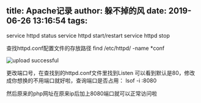 title: Apache记录
author: 躲不掉的风
date: 2019-06-26 13:16:54
tags:
---
service httpd status
service httpd start/restart 
service httpd  stop

查找httpd.conf配置文件的存放路径
find /etc/httpd/  -name *conf

![upload successful](\images\pasted-54.png)

更改端口号，在查找到的httpd.conf文件里找到Listen
可以看到默认是80，修改成你想换的不用端口就好啦，查询端口是否占用：
lsof -i :8080

然后原来的php网址在原来ip后加上8080端口就可以正常访问啦